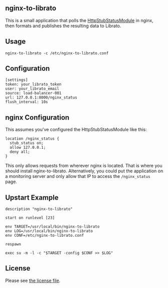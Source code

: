 ## nginx-to-librato

This is a small application that polls the [HttpStubStatusModule](http://wiki.nginx.org/HttpStubStatusModule)
in nginx, then formats and publishes the resulting data to Librato.

## Usage

    nginx-to-librato -c /etc/nginx-to-librato.conf

## Configuration

    [settings]
    token: your_librato_token
    user: your_librato_email
    source: load-balancer-001
    url: 127.0.0.1:8000/nginx_status
    flush_interval: 10s

## nginx Configuration

This assumes you've configured the HttpStubStatusModule like this:

    location /nginx_status {
      stub_status on;
      allow 127.0.0.1;
      deny all;
    }

This only allows requests from wherever nginx is located. That is
where you should install nginx-to-librato. Alternatively, you
could put the application on a monitoring server and only allow
that IP to access the `/nginx_status` page.

## Upstart Example

    description "nginx-to-librato"

    start on runlevel [23]

    env TARGET=/usr/local/bin/nginx-to-librato
    env LOG=/usr/local/bin/nginx-to-librato
    env CONF=/etc/nginx-to-librato.conf

    respawn

    exec su -m -l -c "$TARGET -config $CONF >> $LOG"

## License

Please see [the license file](LICENSE.md).
